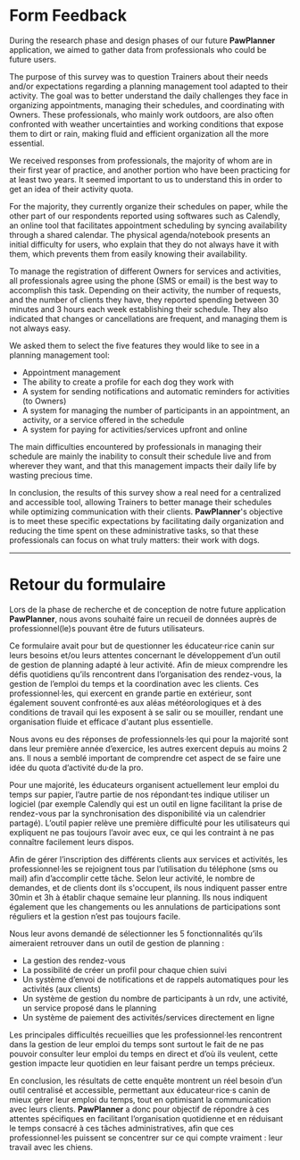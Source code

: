 # Form Feedback

During the research phase and design phases of our future **PawPlanner** application, we aimed to gather data from professionals who could be future users.

The purpose of this survey was to question Trainers about their needs and/or expectations regarding a planning management tool adapted to their activity. The goal was to better understand the daily challenges they face in organizing appointments, managing their schedules, and coordinating with Owners. These professionals, who mainly work outdoors, are also often confronted with weather uncertainties and working conditions that expose them to dirt or rain, making fluid and efficient organization all the more essential.

We received responses from professionals, the majority of whom are in their first year of practice, and another portion who have been practicing for at least two years. It seemed important to us to understand this in order to get an idea of their activity quota.

For the majority, they currently organize their schedules on paper, while the other part of our respondents reported using softwares such as Calendly, an online tool that facilitates appointment scheduling by syncing availability through a shared calendar. The physical agenda/notebook presents an initial difficulty for users, who explain that they do not always have it with them, which prevents them from easily knowing their availability.

To manage the registration of different Owners for services and activities, all professionals agree using the phone (SMS or email) is the best way to accomplish this task. Depending on their activity, the number of requests, and the number of clients they have, they reported spending between 30 minutes and 3 hours each week establishing their schedule. They also indicated that changes or cancellations are frequent, and managing them is not always easy.

We asked them to select the five features they would like to see in a planning management tool:
- Appointment management
- The ability to create a profile for each dog they work with
- A system for sending notifications and automatic reminders for activities (to Owners)
- A system for managing the number of participants in an appointment, an activity, or a service offered in the schedule
- A system for paying for activities/services upfront and online

The main difficulties encountered by professionals in managing their schedule are mainly the inability to consult their schedule live and from wherever they want, and that this management impacts their daily life by wasting precious time.

In conclusion, the results of this survey show a real need for a centralized and accessible tool, allowing Trainers to better manage their schedules while optimizing communication with their clients. **PawPlanner**'s objective is to meet these specific expectations by facilitating daily organization and reducing the time spent on these administrative tasks, so that these professionals can focus on what truly matters: their work with dogs.

---

# Retour du formulaire

Lors de la phase de recherche et de conception de notre future application **PawPlanner**, nous avons souhaité faire un recueil de données auprès de professionnel(le)s pouvant être de futurs utilisateurs. 


Ce formulaire avait pour but de questionner les éducateur·rice canin sur leurs besoins et/ou leurs attentes concernant le développement d’un outil de gestion de planning adapté à leur activité. Afin de mieux comprendre les défis quotidiens qu’ils rencontrent dans l’organisation des rendez-vous, la gestion de l’emploi du temps et la coordination avec les clients. Ces professionnel·les, qui exercent en grande partie en extérieur, sont également souvent confronté·es aux aléas météorologiques et à des conditions de travail qui les exposent à se salir ou se mouiller, rendant une organisation fluide et efficace d'autant plus essentielle.

Nous avons eu des réponses de professionnels·les qui pour la majorité sont dans leur première année d’exercice, les autres exercent depuis au moins 2 ans. Il nous a semblé important de comprendre cet aspect de se faire une idée du quota d’activité du·de la pro. 

Pour une majorité, les éducateurs organisent actuellement leur emploi du temps sur papier, l’autre partie de nos répondant·tes indique utiliser un logiciel (par exemple Calendly qui est un outil en ligne facilitant la prise de rendez-vous par la synchronisation des disponibilité via un calendrier partagé). L’outil papier relève une première difficulté pour les utilisateurs qui expliquent ne pas toujours l’avoir avec eux, ce qui les contraint à ne pas connaître facilement leurs dispos. 

Afin de gérer l’inscription des différents clients aux services et activités, les professionnel·les se rejoignent tous par l’utilisation du téléphone (sms ou mail) afin d’accomplir cette tâche. Selon leur activité, le nombre de demandes, et de clients dont ils s'occupent, ils nous indiquent passer entre 30min et 3h à établir chaque semaine leur planning. Ils nous indiquent également que les changements ou les annulations de participations sont réguliers et la gestion n’est pas toujours facile.

Nous leur avons demandé de sélectionner les 5 fonctionnalités qu’ils aimeraient retrouver dans un outil de gestion de planning :
- La gestion des rendez-vous
- La possibilité de créer un profil pour chaque chien suivi
- Un système d’envoi de notifications et de rappels automatiques pour les activités (aux clients)
- Un système de gestion du nombre de participants à un rdv, une activité, un service proposé dans le planning
- Un système de paiement des activités/services directement en ligne

Les principales difficultés recueillies que les professionnel·les rencontrent dans la gestion de leur emploi du temps sont surtout le fait de ne pas pouvoir consulter leur emploi du temps en direct et d’où ils veulent, cette gestion impacte leur quotidien en leur faisant perdre un temps précieux. 

En conclusion, les résultats de cette enquête montrent un réel besoin d’un outil centralisé et accessible, permettant aux éducateur·rice·s canin de mieux gérer leur emploi du temps, tout en optimisant la communication avec leurs clients. **PawPlanner** a donc pour objectif de répondre à ces attentes spécifiques en facilitant l’organisation quotidienne et en réduisant le temps consacré à ces tâches administratives, afin que ces professionnel·les puissent se concentrer sur ce qui compte vraiment : leur travail avec les chiens.

